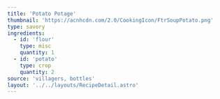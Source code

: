 ```yaml
---
title: 'Potato Potage'
thumbnail: 'https://acnhcdn.com/2.0/CookingIcon/FtrSoupPotato.png'
type: savory
ingredients:
  - id: 'flour'
    type: misc
    quantity: 1
  - id: 'potato'
    type: crop
    quantity: 2
source: 'villagers, bottles'
layout: '../../layouts/RecipeDetail.astro'
---
```

